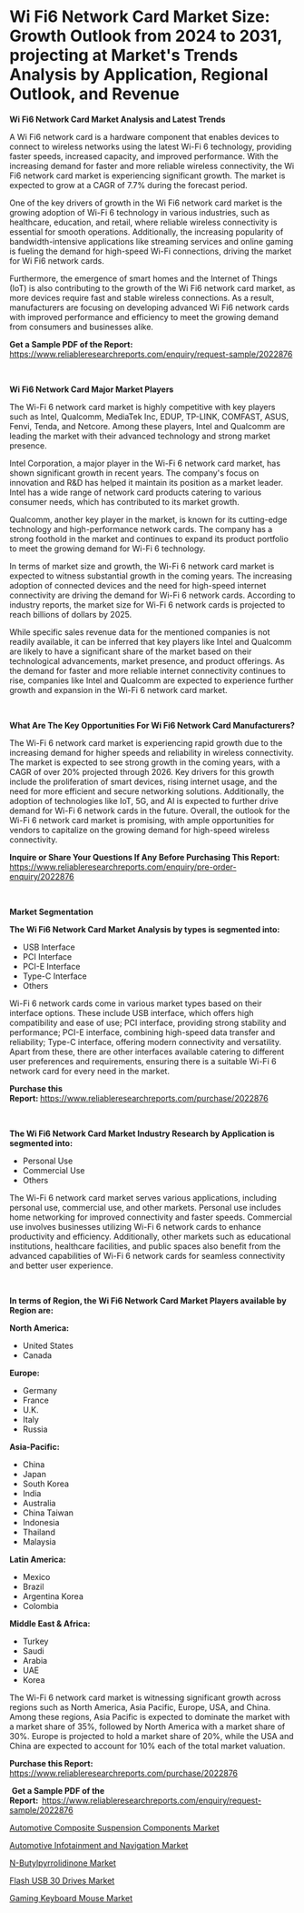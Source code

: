 <p><h1>Wi Fi6 Network Card Market Size: Growth Outlook from 2024 to 2031, projecting at Market's Trends Analysis by Application, Regional Outlook, and Revenue</h1></p><p><strong>Wi Fi6 Network Card Market Analysis and Latest Trends</strong></p>
<p><p>A Wi Fi6 network card is a hardware component that enables devices to connect to wireless networks using the latest Wi-Fi 6 technology, providing faster speeds, increased capacity, and improved performance. With the increasing demand for faster and more reliable wireless connectivity, the Wi Fi6 network card market is experiencing significant growth. The market is expected to grow at a CAGR of 7.7% during the forecast period.</p><p>One of the key drivers of growth in the Wi Fi6 network card market is the growing adoption of Wi-Fi 6 technology in various industries, such as healthcare, education, and retail, where reliable wireless connectivity is essential for smooth operations. Additionally, the increasing popularity of bandwidth-intensive applications like streaming services and online gaming is fueling the demand for high-speed Wi-Fi connections, driving the market for Wi Fi6 network cards.</p><p>Furthermore, the emergence of smart homes and the Internet of Things (IoT) is also contributing to the growth of the Wi Fi6 network card market, as more devices require fast and stable wireless connections. As a result, manufacturers are focusing on developing advanced Wi Fi6 network cards with improved performance and efficiency to meet the growing demand from consumers and businesses alike.</p></p>
<p><strong>Get a Sample PDF of the Report:&nbsp;</strong> <a href="https://www.reliableresearchreports.com/enquiry/request-sample/2022876">https://www.reliableresearchreports.com/enquiry/request-sample/2022876</a></p>
<p>&nbsp;</p>
<p><strong>Wi Fi6 Network Card Major Market Players</strong></p>
<p><p>The Wi-Fi 6 network card market is highly competitive with key players such as Intel, Qualcomm, MediaTek Inc, EDUP, TP-LINK, COMFAST, ASUS, Fenvi, Tenda, and Netcore. Among these players, Intel and Qualcomm are leading the market with their advanced technology and strong market presence.</p><p>Intel Corporation, a major player in the Wi-Fi 6 network card market, has shown significant growth in recent years. The company's focus on innovation and R&D has helped it maintain its position as a market leader. Intel has a wide range of network card products catering to various consumer needs, which has contributed to its market growth.</p><p>Qualcomm, another key player in the market, is known for its cutting-edge technology and high-performance network cards. The company has a strong foothold in the market and continues to expand its product portfolio to meet the growing demand for Wi-Fi 6 technology.</p><p>In terms of market size and growth, the Wi-Fi 6 network card market is expected to witness substantial growth in the coming years. The increasing adoption of connected devices and the need for high-speed internet connectivity are driving the demand for Wi-Fi 6 network cards. According to industry reports, the market size for Wi-Fi 6 network cards is projected to reach billions of dollars by 2025.</p><p>While specific sales revenue data for the mentioned companies is not readily available, it can be inferred that key players like Intel and Qualcomm are likely to have a significant share of the market based on their technological advancements, market presence, and product offerings. As the demand for faster and more reliable internet connectivity continues to rise, companies like Intel and Qualcomm are expected to experience further growth and expansion in the Wi-Fi 6 network card market.</p></p>
<p>&nbsp;</p>
<p><strong>What Are The Key Opportunities For Wi Fi6 Network Card Manufacturers?</strong></p>
<p><p>The Wi-Fi 6 network card market is experiencing rapid growth due to the increasing demand for higher speeds and reliability in wireless connectivity. The market is expected to see strong growth in the coming years, with a CAGR of over 20% projected through 2026. Key drivers for this growth include the proliferation of smart devices, rising internet usage, and the need for more efficient and secure networking solutions. Additionally, the adoption of technologies like IoT, 5G, and AI is expected to further drive demand for Wi-Fi 6 network cards in the future. Overall, the outlook for the Wi-Fi 6 network card market is promising, with ample opportunities for vendors to capitalize on the growing demand for high-speed wireless connectivity.</p></p>
<p><strong>Inquire or Share Your Questions If Any Before Purchasing This Report:</strong> <a href="https://www.reliableresearchreports.com/enquiry/pre-order-enquiry/2022876">https://www.reliableresearchreports.com/enquiry/pre-order-enquiry/2022876</a></p>
<p>&nbsp;</p>
<p><strong>Market Segmentation</strong></p>
<p><strong>The Wi Fi6 Network Card Market Analysis by types is segmented into:</strong></p>
<p><ul><li>USB Interface</li><li>PCI Interface</li><li>PCI-E Interface</li><li>Type-C Interface</li><li>Others</li></ul></p>
<p><p>Wi-Fi 6 network cards come in various market types based on their interface options. These include USB interface, which offers high compatibility and ease of use; PCI interface, providing strong stability and performance; PCI-E interface, combining high-speed data transfer and reliability; Type-C interface, offering modern connectivity and versatility. Apart from these, there are other interfaces available catering to different user preferences and requirements, ensuring there is a suitable Wi-Fi 6 network card for every need in the market.</p></p>
<p><strong>Purchase this Report:&nbsp;</strong><a href="https://www.reliableresearchreports.com/purchase/2022876">https://www.reliableresearchreports.com/purchase/2022876</a></p>
<p>&nbsp;</p>
<p><strong>The Wi Fi6 Network Card Market Industry Research by Application is segmented into:</strong></p>
<p><ul><li>Personal Use</li><li>Commercial Use</li><li>Others</li></ul></p>
<p><p>The Wi-Fi 6 network card market serves various applications, including personal use, commercial use, and other markets. Personal use includes home networking for improved connectivity and faster speeds. Commercial use involves businesses utilizing Wi-Fi 6 network cards to enhance productivity and efficiency. Additionally, other markets such as educational institutions, healthcare facilities, and public spaces also benefit from the advanced capabilities of Wi-Fi 6 network cards for seamless connectivity and better user experience.</p></p>
<p>&nbsp;</p>
<p><strong>In terms of Region, the Wi Fi6 Network Card Market Players available by Region are:</strong></p>
<p>
    <p> <strong> North America: </strong>
        <ul>
            <li>United States</li>
            <li>Canada</li>
        </ul>
        </p> 
    <p> <strong> Europe: </strong>
        <ul>
            <li>Germany</li>
            <li>France</li>
            <li>U.K.</li>
            <li>Italy</li>
            <li>Russia</li>
        </ul>
        </p> 
    <p> <strong> Asia-Pacific: </strong>
        <ul>
            <li>China</li>
            <li>Japan</li>
            <li>South Korea</li>
            <li>India</li>
            <li>Australia</li>
            <li>China Taiwan</li>
            <li>Indonesia</li>
            <li>Thailand</li>
            <li>Malaysia</li>
        </ul>
        </p> 
    <p> <strong> Latin America: </strong>
        <ul>
            <li>Mexico</li>
            <li>Brazil</li>
            <li>Argentina Korea</li>
            <li>Colombia</li>
        </ul>
        </p> 
    <p> <strong> Middle East & Africa: </strong>
        <ul>
            <li>Turkey</li>
            <li>Saudi</li>
            <li>Arabia</li>
            <li>UAE</li>
            <li>Korea</li>
        </ul>
    </p>
    </p>
<p><p>The Wi-Fi 6 network card market is witnessing significant growth across regions such as North America, Asia Pacific, Europe, USA, and China. Among these regions, Asia Pacific is expected to dominate the market with a market share of 35%, followed by North America with a market share of 30%. Europe is projected to hold a market share of 20%, while the USA and China are expected to account for 10% each of the total market valuation.</p></p>
<p><strong>Purchase this Report: </strong><a href="https://www.reliableresearchreports.com/purchase/2022876">https://www.reliableresearchreports.com/purchase/2022876</a></p>
<p>&nbsp;<strong>Get a Sample PDF of the Report:&nbsp;&nbsp;</strong><a href="https://www.reliableresearchreports.com/enquiry/request-sample/2022876">https://www.reliableresearchreports.com/enquiry/request-sample/2022876</a></p>
<p><strong></strong></p>
<p><p><a href="https://view.publitas.com/reportprime-1/insights-into-automotive-composite-suspension-components-market-size-analysing-market-share-trends-and-growth-from-2024-to-2031/">Automotive Composite Suspension Components Market</a></p><p><a href="https://view.publitas.com/reportprime-1/automotive-infotainment-and-navigation-market-size-market-share-and-global-market-analysis-report-2024-2031/">Automotive Infotainment and Navigation Market</a></p><p><a href="https://chivalrous-flock-a86.notion.site/N-Butylpyrrolidinone-Market-Provides-a-Comprehensive-Analysis-Including-a-Macro-Overview-of-the-Mark-a6519c5bf6c242b7b065d271a94fe2df">N-Butylpyrrolidinone Market</a></p><p><a href="https://github.com/globismark/Market-Research-Report-List-2/blob/main/flash-usb-30-drives-market.md">Flash USB 30 Drives Market</a></p><p><a href="https://github.com/bobicer/Market-Research-Report-List-2/blob/main/gaming-keyboard-mouse-market.md">Gaming Keyboard Mouse Market</a></p></p>